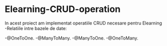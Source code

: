 # Elearning-CRUD-operation


In acest proiect am implementat operatiile CRUD necesare pentru Elearning
-Relatiile intre bazele de date:

-@OneToOne.
-@ManyToMany.
-@ManyToOne.
-@OneToMany.

